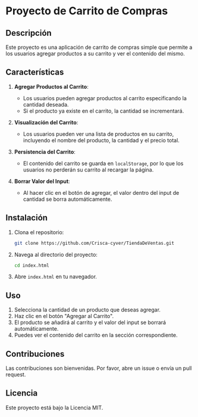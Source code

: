 # Proyecto de Carrito de Compras

## Descripción

Este proyecto es una aplicación de carrito de compras simple que permite a los usuarios agregar productos a su carrito y ver el contenido del mismo.

## Características

1. **Agregar Productos al Carrito**:

   - Los usuarios pueden agregar productos al carrito especificando la cantidad deseada.
   - Si el producto ya existe en el carrito, la cantidad se incrementará.
2. **Visualización del Carrito**:

   - Los usuarios pueden ver una lista de productos en su carrito, incluyendo el nombre del producto, la cantidad y el precio total.
3. **Persistencia del Carrito**:

   - El contenido del carrito se guarda en `localStorage`, por lo que los usuarios no perderán su carrito al recargar la página.
4. **Borrar Valor del Input**:

   - Al hacer clic en el botón de agregar, el valor dentro del input de cantidad se borra automáticamente.

## Instalación

1. Clona el repositorio:

   ```bash
   git clone https://github.com/Crisca-cyver/TiendaDeVentas.git
   ```
2. Navega al directorio del proyecto:

   ```bash
   cd index.html
   ```
3. Abre `index.html` en tu navegador.

## Uso

1. Selecciona la cantidad de un producto que deseas agregar.
2. Haz clic en el botón "Agregar al Carrito".
3. El producto se añadirá al carrito y el valor del input se borrará automáticamente.
4. Puedes ver el contenido del carrito en la sección correspondiente.

## Contribuciones

Las contribuciones son bienvenidas. Por favor, abre un issue o envía un pull request.

## Licencia

Este proyecto está bajo la Licencia MIT.

